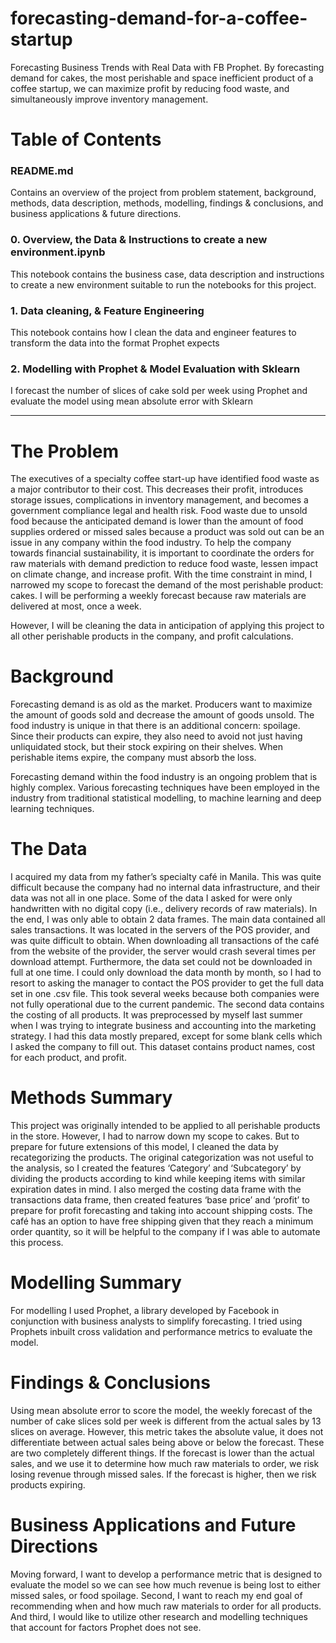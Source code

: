 # forecasting-demand-for-a-coffee-startup
Forecasting Business Trends with Real Data with FB Prophet.  By forecasting demand for cakes, the most perishable and space inefficient product of a coffee startup, we can maximize profit by reducing food waste, and simultaneously improve inventory management.

# Table of Contents

### README.md 
Contains an overview of the project from problem statement, background, methods, data description, methods, modelling, findings & conclusions, and business applications & future directions.

### 0. Overview, the Data & Instructions to create a new environment.ipynb

This notebook contains the business case, data description and instructions to create a new environment suitable to run the notebooks for this project.

### 1. Data cleaning, & Feature Engineering

This notebook contains how I clean the data and engineer features to transform the data into the format Prophet expects

### 2. Modelling with Prophet & Model Evaluation with Sklearn

I forecast the number of slices of cake sold per week using Prophet and evaluate the model using mean absolute error with Sklearn

___________________

# The Problem

The executives of a specialty coffee start-up have identified food waste as a major contributor to their cost. This decreases their profit, introduces storage issues, complications in inventory management, and becomes a government compliance legal and health risk. Food waste due to unsold food because the anticipated demand is lower than the amount of food supplies ordered or missed sales because a product was sold out can be an issue in any company within the food industry. To help the company towards financial sustainability, it is important to coordinate the orders for raw materials with demand prediction to reduce food waste, lessen impact on climate change, and increase profit.
With the time constraint in mind, I narrowed my scope to forecast the demand of the most perishable product: cakes. I will be performing a weekly forecast because raw materials are delivered at most, once a week.

However, I will be cleaning the data in anticipation of applying this project to all other perishable products in the company, and profit calculations.

# Background

Forecasting demand is as old as the market. Producers want to maximize the amount of goods sold and decrease the amount of goods unsold. The food industry is unique in that there is an additional concern: spoilage. Since their products can expire, they also need to avoid not just having unliquidated stock, but their stock expiring on their shelves. When perishable items expire, the company must absorb the loss.

Forecasting demand within the food industry is an ongoing problem that is highly complex. Various forecasting techniques have been employed in the industry from traditional statistical modelling, to machine learning and deep learning techniques.

# The Data
I acquired my data from my father’s specialty café in Manila. This was quite difficult because the company had no internal data infrastructure, and their data was not all in one place. Some of the data I asked for were only handwritten with no digital copy (i.e., delivery records of raw materials). In the end, I was only able to obtain 2 data frames.
The main data contained all sales transactions. It was located in the servers of the POS provider, and was quite difficult to obtain. When downloading all transactions of the café from the website of the provider, the server would crash several times per download attempt. Furthermore, the data set could not be downloaded in full at one time. I could only download the data month by month, so I had to resort to asking the manager to contact the POS provider to get the full data set in one .csv file. This took several weeks because both companies were not fully operational due to the current pandemic.
The second data contains the costing of all products. It was preprocessed by myself last summer when I was trying to integrate business and accounting into the marketing strategy. I had this data mostly prepared, except for some blank cells which I asked the company to fill out. This dataset contains product names, cost for each product, and profit.

# Methods Summary
This project was originally intended to be applied to all perishable products in the store. However, I had to narrow down my scope to cakes. But to prepare for future extensions of this model, I cleaned the data by recategorizing the products. The original categorization was not useful to the analysis, so I created the features ‘Category’ and ‘Subcategory’ by dividing the products according to kind while keeping items with similar expiration dates in mind.
I also merged the costing data frame with the transactions data frame, then created features ‘base price’ and ‘profit’ to prepare for profit forecasting and taking into account shipping costs. The café has an option to have free shipping given that they reach a minimum order quantity, so it will be helpful to the company if I was able to automate this process.

# Modelling Summary

For modelling I used Prophet, a library developed by Facebook in conjunction with business analysts to simplify forecasting. I tried using Prophets inbuilt cross validation and performance metrics to evaluate the model.

# Findings & Conclusions
Using mean absolute error to score the model, the weekly forecast of the number of cake slices sold per week is different from the actual sales by 13 slices on average. However, this metric takes the absolute value, it does not differentiate between actual sales being above or below the forecast. These are two completely different things. If the forecast is lower than the actual sales, and we use it to determine how much raw materials to order, we risk losing revenue through missed sales. If the forecast is higher, then we risk products expiring.

# Business Applications and Future Directions
Moving forward, I want to develop a performance metric that is designed to evaluate the model so we can see how much revenue is being lost to either missed sales, or food spoilage. Second, I want to reach my end goal of recommending when and how much raw materials to order for all products. And third, I would like to utilize other research and modelling techniques that account for factors Prophet does not see.
